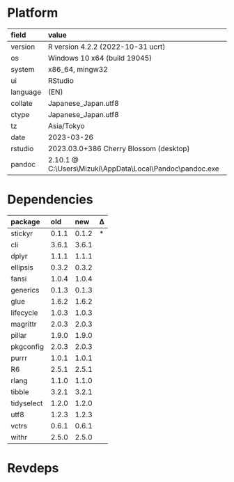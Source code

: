 # Platform

|field    |value                                                    |
|:--------|:--------------------------------------------------------|
|version  |R version 4.2.2 (2022-10-31 ucrt)                        |
|os       |Windows 10 x64 (build 19045)                             |
|system   |x86_64, mingw32                                          |
|ui       |RStudio                                                  |
|language |(EN)                                                     |
|collate  |Japanese_Japan.utf8                                      |
|ctype    |Japanese_Japan.utf8                                      |
|tz       |Asia/Tokyo                                               |
|date     |2023-03-26                                               |
|rstudio  |2023.03.0+386 Cherry Blossom (desktop)                   |
|pandoc   |2.10.1 @ C:\Users\Mizuki\AppData\Local\Pandoc\pandoc.exe |

# Dependencies

|package    |old   |new   |Δ |
|:----------|:-----|:-----|:--|
|stickyr    |0.1.1 |0.1.2 |*  |
|cli        |3.6.1 |3.6.1 |   |
|dplyr      |1.1.1 |1.1.1 |   |
|ellipsis   |0.3.2 |0.3.2 |   |
|fansi      |1.0.4 |1.0.4 |   |
|generics   |0.1.3 |0.1.3 |   |
|glue       |1.6.2 |1.6.2 |   |
|lifecycle  |1.0.3 |1.0.3 |   |
|magrittr   |2.0.3 |2.0.3 |   |
|pillar     |1.9.0 |1.9.0 |   |
|pkgconfig  |2.0.3 |2.0.3 |   |
|purrr      |1.0.1 |1.0.1 |   |
|R6         |2.5.1 |2.5.1 |   |
|rlang      |1.1.0 |1.1.0 |   |
|tibble     |3.2.1 |3.2.1 |   |
|tidyselect |1.2.0 |1.2.0 |   |
|utf8       |1.2.3 |1.2.3 |   |
|vctrs      |0.6.1 |0.6.1 |   |
|withr      |2.5.0 |2.5.0 |   |

# Revdeps

